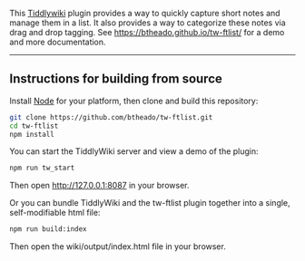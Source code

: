 This [Tiddlywiki](http://tiddlywiki.com) plugin provides a way to quickly capture short notes and manage them in a list. It also provides a way to categorize these notes via drag and drop tagging.  See https://btheado.github.io/tw-ftlist/ for a demo and more documentation.

---

## Instructions for building from source

Install [Node](https://nodejs.org/en/download/) for your platform, then clone and build this repository:

```sh
git clone https://github.com/btheado/tw-ftlist.git
cd tw-ftlist
npm install
```

You can start the TiddlyWiki server and view a demo of the plugin:

```sh
npm run tw_start
```

Then open http://127.0.0.1:8087 in your browser.

Or you can bundle TiddlyWiki and the tw-ftlist plugin together into a single, self-modifiable html file:

```sh
npm run build:index
```

Then open the wiki/output/index.html file in your browser.

